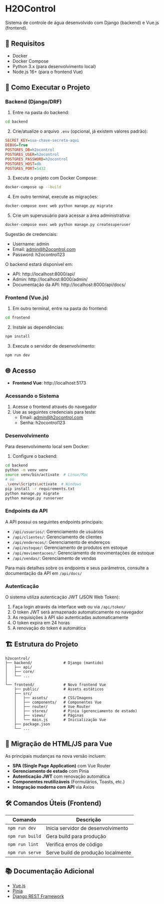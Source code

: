 # H2OControl

Sistema de controle de água desenvolvido com Django (backend) e Vue.js (frontend).

## 🚀 Requisitos

- Docker
- Docker Compose
- Python 3.x (para desenvolvimento local)
- Node.js 16+ (para o frontend Vue)

## 🔧 Como Executar o Projeto

### Backend (Django/DRF)

1. Entre na pasta do backend:
```bash
cd backend
```

2. Crie/atualize o arquivo `.env` (opcional, já existem valores padrão):
```ini
SECRET_KEY=sua-chave-secreta-aqui
DEBUG=True
POSTGRES_DB=h2ocontrol
POSTGRES_USER=h2ocontrol
POSTGRES_PASSWORD=h2ocontrol
POSTGRES_HOST=db
POSTGRES_PORT=5432
```

3. Execute o projeto com Docker Compose:
```bash
docker-compose up --build
```

4. Em outro terminal, execute as migrações:
```bash
docker-compose exec web python manage.py migrate
```

5. Crie um superusuário para acessar a área administrativa:
```bash
docker-compose exec web python manage.py createsuperuser
```
Sugestão de credenciais:
- Username: admin
- Email: admin@h2ocontrol.com
- Password: h2ocontrol123

O backend estará disponível em:
- API: http://localhost:8000/api/
- Admin: http://localhost:8000/admin/
- Documentação da API: http://localhost:8000/api/docs/

### Frontend (Vue.js)

1. Em outro terminal, entre na pasta do frontend:
```bash
cd frontend
```

2. Instale as dependências:
```bash
npm install
```

3. Execute o servidor de desenvolvimento:
```bash
npm run dev
```

## 🌐 Acesso

- **Frontend Vue**: http://localhost:5173

### Acessando o Sistema

1. Acesse o frontend através do navegador
2. Use as seguintes credenciais para teste:
   - Email: admin@h2ocontrol.com
   - Senha: h2ocontrol123

### Desenvolvimento

Para desenvolvimento local sem Docker:

1. Configure o backend:
```bash
cd backend
python -m venv venv
source venv/bin/activate  # Linux/Mac
# ou
.\venv\Scripts\activate  # Windows
pip install -r requirements.txt
python manage.py migrate
python manage.py runserver
```
### Endpoints da API

A API possui os seguintes endpoints principais:

- `/api/usuarios/`: Gerenciamento de usuários
- `/api/clientes/`: Gerenciamento de clientes
- `/api/enderecos/`: Gerenciamento de endereços
- `/api/estoque/`: Gerenciamento de produtos em estoque
- `/api/movimentacoes/`: Gerenciamento de movimentações de estoque
- `/api/vendas/`: Gerenciamento de vendas

Para mais detalhes sobre os endpoints e seus parâmetros, consulte a documentação da API em `/api/docs/`

### Autenticação

O sistema utiliza autenticação JWT (JSON Web Token):
1. Faça login através da interface web ou via `/api/token/`
2. O token JWT será armazenado automaticamente no navegador
3. As requisições à API são autenticadas automaticamente
4. O token expira em 24 horas
5. A renovação do token é automática

## 🏗️ Estrutura do Projeto

```
h2ocontrol/
├── backend/              # Django (mantido)
│   ├── api/              
│   ├── core/             
│   └── ...
│
└── frontend/             # Novo frontend Vue
    ├── public/           # Assets estáticos
    ├── src/
    │   ├── assets/       # CSS/Imagens
    │   ├── components/   # Componentes Vue
    │   ├── router/       # Vue Router
    │   ├── stores/       # Pinia (gerenciamento de estado)
    │   ├── views/        # Páginas
    │   └── main.js       # Inicialização Vue
    ├── package.json
    └── ...
```

## 🔄 Migração de HTML/JS para Vue

As principais mudanças na nova versão incluem:

- **SPA (Single Page Application)** com Vue Router
- **Gerenciamento de estado** com Pinia
- **Autenticação JWT** com renovação automática
- **Componentes reutilizáveis** (Formulários, Toasts, etc.)
- **Integração moderna com API** via Axios

## 🛠️ Comandos Úteis (Frontend)

| Comando               | Descrição                          |
|-----------------------|-----------------------------------|
| `npm run dev`         | Inicia servidor de desenvolvimento|
| `npm run build`       | Gera build para produção          |
| `npm run lint`        | Verifica erros de código          |
| `npm run serve`       | Serve build de produção localmente|

## 📚 Documentação Adicional

- [Vue.js](https://vuejs.org/guide/introduction.html)
- [Pinia](https://pinia.vuejs.org/)
- [Django REST Framework](https://www.django-rest-framework.org/)
